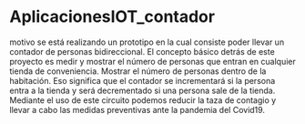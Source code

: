# AplicacionesIOT_contador
motivo se está realizando un prototipo en la cual consiste poder llevar un contador de personas bidireccional. El concepto básico detrás de este proyecto es medir y mostrar el número de personas que entran en cualquier tienda de conveniencia. Mostrar el número de personas dentro de la habitación. Eso significa que el contador se incrementará si la persona entra a la tienda y será decrementado si una persona sale de la tienda.  Mediante el uso de este circuito podemos reducir la taza de contagio y llevar a cabo las medidas preventivas ante la pandemia del Covid19.
